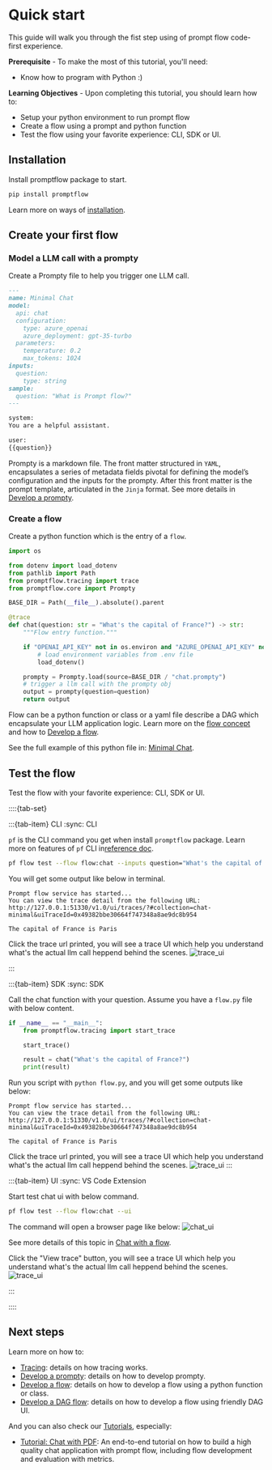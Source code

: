 # Quick start

This guide will walk you through the fist step using of prompt flow code-first experience.

**Prerequisite** - To make the most of this tutorial, you'll need:
- Know how to program with Python :)

**Learning Objectives** - Upon completing this tutorial, you should learn how to:
- Setup your python environment to run prompt flow
- Create a flow using a prompt and python function
- Test the flow using your favorite experience: CLI, SDK or UI.

## Installation

Install promptflow package to start.
```sh
pip install promptflow
```

Learn more on ways of [installation](./installation/index.md).

## Create your first flow

### Model a LLM call with a prompty

Create a Prompty file to help you trigger one LLM call. 

```md
---
name: Minimal Chat
model:
  api: chat
  configuration:
    type: azure_openai
    azure_deployment: gpt-35-turbo
  parameters:
    temperature: 0.2
    max_tokens: 1024
inputs:
  question:
    type: string
sample:
  question: "What is Prompt flow?"
---

system:
You are a helpful assistant.

user:
{{question}}
```

Prompty is a markdown file. The front matter structured in `YAML`, encapsulates a series of metadata fields pivotal for defining the model’s configuration and the inputs for the prompty. After this front matter is the prompt template, articulated in the `Jinja` format.
See more details in [Develop a prompty](./develop-a-prompty/index.md). 

### Create a flow
Create a python function which is the entry of a `flow`. 

```python
import os

from dotenv import load_dotenv
from pathlib import Path
from promptflow.tracing import trace
from promptflow.core import Prompty

BASE_DIR = Path(__file__).absolute().parent

@trace
def chat(question: str = "What's the capital of France?") -> str:
    """Flow entry function."""

    if "OPENAI_API_KEY" not in os.environ and "AZURE_OPENAI_API_KEY" not in os.environ:
        # load environment variables from .env file
        load_dotenv()

    prompty = Prompty.load(source=BASE_DIR / "chat.prompty")
    # trigger a llm call with the prompty obj
    output = prompty(question=question)
    return output
```

Flow can be a python function or class or a yaml file describe a DAG which encapsulate your LLM application logic.
Learn more on the [flow concept](../concepts/concept-flows.md) and how to [Develop a flow](./develop-a-flex-flow/index.md).

See the full example of this python file in: [Minimal Chat](https://github.com/microsoft/promptflow/tree/main/examples/flex-flows/chat-minimal).

## Test the flow

Test the flow with your favorite experience: CLI, SDK or UI.

::::{tab-set}

:::{tab-item} CLI
:sync: CLI

`pf` is the CLI command you get when install `promptflow` package. Learn more on features of `pf` CLI in[reference doc](https://microsoft.github.io/promptflow/reference/pf-command-reference.html).

```sh
pf flow test --flow flow:chat --inputs question="What's the capital of France?"
```

You will get some output like below in terminal.
```text
Prompt flow service has started...
You can view the trace detail from the following URL:
http://127.0.0.1:51330/v1.0/ui/traces/?#collection=chat-minimal&uiTraceId=0x49382bbe30664f747348a8ae9dc8b954

The capital of France is Paris

```

Click the trace url printed, you will see a trace UI which help you understand what's the actual llm call heppend behind the scenes.
![trace_ui](../media/how-to-guides/quick-start/flow_test_trace_ui.png)


:::

:::{tab-item} SDK
:sync: SDK

Call the chat function with your question. Assume you have a `flow.py` file with below content.
```python
if __name__ == "__main__":
    from promptflow.tracing import start_trace

    start_trace()

    result = chat("What's the capital of France?")
    print(result)
```

Run you script with `python flow.py`, and you will get some outputs like below:
```text
Prompt flow service has started...
You can view the trace detail from the following URL:
http://127.0.0.1:51330/v1.0/ui/traces/?#collection=chat-minimal&uiTraceId=0x49382bbe30664f747348a8ae9dc8b954

The capital of France is Paris

```

Click the trace url printed, you will see a trace UI which help you understand what's the actual llm call heppend behind the scenes.
![trace_ui](../media/how-to-guides/quick-start/flow_test_trace_ui.png)
:::

:::{tab-item} UI
:sync: VS Code Extension

Start test chat ui with below command.

```sh
pf flow test --flow flow:chat --ui 
```

The command will open a browser page like below:
![chat_ui](../media/how-to-guides/quick-start/flow_test_ui.png)

See more details of this topic in [Chat with a flow](./chat-with-a-flow/index.md).


Click the "View trace" button, you will see a trace UI which help you understand what's the actual llm call heppend behind the scenes.
![trace_ui](../media/how-to-guides/quick-start/flow_test_trace_ui.png)


:::

::::


## Next steps

Learn more on how to:
- [Tracing](./tracing/index.md): details on how tracing works.
- [Develop a prompty](./develop-a-prompty/index.md): details on how to develop prompty.
- [Develop a flow](./develop-a-flex-flow/index.md): details on how to develop a flow using a python function or class.
- [Develop a DAG flow](./develop-a-dag-flow/index.md): details on how to develop a flow using friendly DAG UI.

And you can also check our [Tutorials](https://microsoft.github.io/promptflow/tutorials/index.html), especially:
- [Tutorial: Chat with PDF](https://microsoft.github.io/promptflow/tutorials/chat-with-pdf.html): An end-to-end tutorial on how to build a high quality chat application with prompt flow, including flow development and evaluation with metrics.


